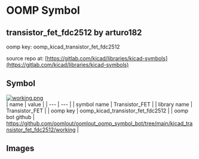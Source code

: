 # OOMP Symbol  
## transistor_fet_fdc2512  by arturo182  
  
oomp key: oomp_kicad_transistor_fet_fdc2512  
  
source repo at: [https://gitlab.com/kicad/libraries/kicad-symbols](https://gitlab.com/kicad/libraries/kicad-symbols)  
## Symbol  
  
[![working.png](working_600.png)](working.png)  
| name | value | 
| --- | --- | 
| symbol name | Transistor_FET | 
| library name | Transistor_FET | 
| oomp key | oomp_kicad_transistor_fet_fdc2512 | 
| oomp bot github | https://github.com/oomlout/oomlout_oomp_symbol_bot/tree/main/kicad_transistor_fet_fdc2512/working | 
## Images  
